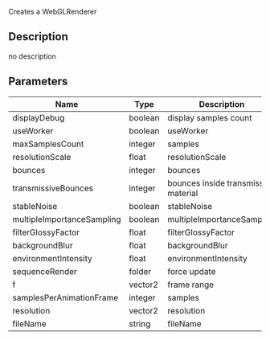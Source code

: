 Creates a WebGLRenderer


## Description
no description
## Parameters

<table>
<thead>
	<tr>
		<th>Name</th>
		<th>Type</th>
		<th>Description</th>
	</tr>
</thead>
<tr>
	<td>displayDebug</td>
	<td><div class='bg-emerald-800 px-2 py-px text-white rounded-sm'>boolean</div></td>
	<td>display samples count</td>
</tr>
<tr>
	<td>useWorker</td>
	<td><div class='bg-emerald-800 px-2 py-px text-white rounded-sm'>boolean</div></td>
	<td>useWorker</td>
</tr>
<tr>
	<td>maxSamplesCount</td>
	<td><div class='bg-orange-800 px-2 py-px text-white rounded-sm'>integer</div></td>
	<td>samples</td>
</tr>
<tr>
	<td>resolutionScale</td>
	<td><div class='bg-yellow-800 px-2 py-px text-white rounded-sm'>float</div></td>
	<td>resolutionScale</td>
</tr>
<tr>
	<td>bounces</td>
	<td><div class='bg-orange-800 px-2 py-px text-white rounded-sm'>integer</div></td>
	<td>bounces</td>
</tr>
<tr>
	<td>transmissiveBounces</td>
	<td><div class='bg-orange-800 px-2 py-px text-white rounded-sm'>integer</div></td>
	<td>bounces inside transmissive material</td>
</tr>
<tr>
	<td>stableNoise</td>
	<td><div class='bg-emerald-800 px-2 py-px text-white rounded-sm'>boolean</div></td>
	<td>stableNoise</td>
</tr>
<tr>
	<td>multipleImportanceSampling</td>
	<td><div class='bg-emerald-800 px-2 py-px text-white rounded-sm'>boolean</div></td>
	<td>multipleImportanceSampling</td>
</tr>
<tr>
	<td>filterGlossyFactor</td>
	<td><div class='bg-yellow-800 px-2 py-px text-white rounded-sm'>float</div></td>
	<td>filterGlossyFactor</td>
</tr>
<tr>
	<td>backgroundBlur</td>
	<td><div class='bg-yellow-800 px-2 py-px text-white rounded-sm'>float</div></td>
	<td>backgroundBlur</td>
</tr>
<tr>
	<td>environmentIntensity</td>
	<td><div class='bg-yellow-800 px-2 py-px text-white rounded-sm'>float</div></td>
	<td>environmentIntensity</td>
</tr>
<tr>
	<td>sequenceRender</td>
	<td><div class='bg-slate-800 px-2 py-px text-white rounded-sm'>folder</div></td>
	<td>force update</td>
</tr>
<tr>
	<td>f</td>
	<td><div class='bg-teal-800 px-2 py-px text-white rounded-sm'>vector2</div></td>
	<td>frame range</td>
</tr>
<tr>
	<td>samplesPerAnimationFrame</td>
	<td><div class='bg-orange-800 px-2 py-px text-white rounded-sm'>integer</div></td>
	<td>samples</td>
</tr>
<tr>
	<td>resolution</td>
	<td><div class='bg-teal-800 px-2 py-px text-white rounded-sm'>vector2</div></td>
	<td>resolution</td>
</tr>
<tr>
	<td>fileName</td>
	<td><div class='bg-purple-800 px-2 py-px text-white rounded-sm'>string</div></td>
	<td>fileName</td>
</tr>
</table>